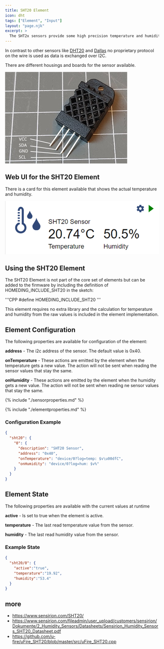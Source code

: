 ```yaml
---
title: SHT20 Element
icon: dht
tags: ["Element", "Input"]
layout: "page.njk"
excerpt: >
  The SHT2x sensors provide some high precision temperature and humidity sensors that communicate on the I2C bus.
---
```


In contrast to other sensors like [DHT20](/elements/dht.md) and [Dallas](/elements/dallas.md) no proprietary protocol on the wire is used as data is exchanged over I2C.

There are different housings and boards for the sensor available.

![SHT20 Sensor](/elements/sht20.jpg)


## Web UI for the SHT20 Element

There is a card for this element available that shows the actual temperature and humidity.

![SHT20 Sensor UI](/elements/sht20ui.png)


## Using the SHT20 Element

The SHT20 Element is not part of the core set of elements but can be added to the firmware by including the definition of 
HOMEDING_INCLUDE_SHT20 in the sketch:

'''CPP
#define HOMEDING_INCLUDE_SHT20
'''

This element requires no extra library and the calculation for temperature and humidity from the raw values is included in the element implementation.


## Element Configuration

The following properties are available for configuration of the element:

**address** - The i2c address of the sensor. The default value is 0x40.

**onTemperature** - These actions are emitted by the element when the temperature gets a new value. The action will not be sent when reading the sensor values that stay the same.

**onHumidity** - These actions are emitted by the element when the humidity gets a new value. The action will not be sent when reading ne sensor values that stay the same.

{% include "./sensorproperties.md" %}

{% include "./elementproperties.md" %}


### Configuration Example

``` json
{
  "sht20": {
    "0": {
      "description": "SHT20 Sensor",
      "address": "0x40",
      "onTemperature": "device/0?log=temp: $v\u00dfC",
      "onHumidity": "device/0?log=hum: $v%"
    }
  }
}
```


## Element State

The following properties are available with the current values at runtime

**active** - Is set to true when the element is active.

**temperature** - The last read temperature value from the sensor.

**humidity** - The last read humidity value from the sensor.


### Example State

``` json
{
  "sht20/0": {
    "active":"true",
    "temperature":"19.92",
    "humidity":"53.4"
  }
}
```


## more

* <https://www.sensirion.com/SHT20/>
* <https://www.sensirion.com/fileadmin/user_upload/customers/sensirion/Dokumente/2_Humidity_Sensors/Datasheets/Sensirion_Humidity_Sensors_SHT20_Datasheet.pdf>
* <https://github.com/u-fire/uFire_SHT20/blob/master/src/uFire_SHT20.cpp>
